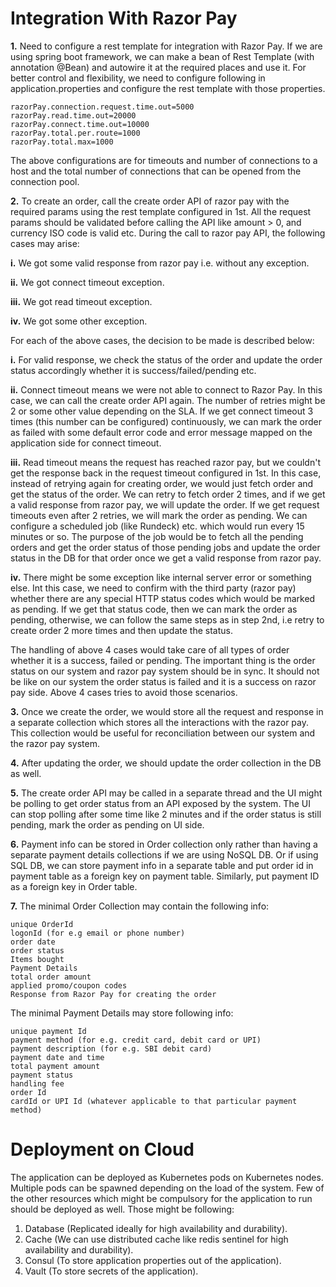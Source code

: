 # Integration With Razor Pay

**1.** Need to configure a rest template for integration with Razor Pay. If we are using spring boot framework, we can make a bean of Rest Template (with annotation @Bean) and autowire it at the required places and use it. For better control and flexibility, we need to configure following in application.properties and configure the rest template with those properties.

```
razorPay.connection.request.time.out=5000
razorPay.read.time.out=20000
razorPay.connect.time.out=10000
razorPay.total.per.route=1000
razorPay.total.max=1000
```

  The above configurations are for timeouts and number of connections to a host and the total number of connections that can be opened from the connection pool.
  
**2.** To create an order, call the create order API of razor pay with the required params using the rest template configured in 1st. All the request params should be validated before calling the API like amount > 0, and currency ISO code is valid etc. During the call to razor pay API, the following cases may arise:

**i.** We got some valid response from razor pay i.e. without any exception.

**ii.** We got connect timeout exception.

**iii.** We got read timeout exception.

**iv.** We got some other exception.

For each of the above cases, the decision to be made is described below:

**i.** For valid response, we check the status of the order and update the order status accordingly whether it is success/failed/pending etc.

**ii.**  Connect timeout means we were not able to connect to Razor Pay. In this case, we can call the create order API again. The number of retries might be 2 or some other value depending on the SLA. If we get connect timeout 3 times (this number can be configured) continuously, we can mark the order as failed with some default error code and error message mapped on the application side for connect timeout.

**iii.** Read timeout means the request has reached razor pay, but we couldn't get the response back in the request timeout configured in 1st. In this case, instead of retrying again for creating order, we would just fetch order and get the status of the order. We can retry to fetch order 2 times, and if we get a valid response from razor pay, we will update the order. If we get request timeouts even after 2 retries, we will mark the order as pending. We can configure a scheduled job (like Rundeck) etc. which would run every 15 minutes or so. The purpose of the job would be to fetch all the pending orders and get the order status of those pending jobs and update the order status in the DB for that order once we get a valid response from razor pay.

**iv.** There might be some exception like internal server error or something else. Int this case, we need to confirm with the third party (razor pay) whether there are any special HTTP status codes which would be marked as pending. If we get that status code, then we can mark the order as pending, otherwise, we can follow the same steps as in step 2nd, i.e retry to create order 2 more times and then update the status.

The handling of above 4 cases would take care of all types of order whether it is a success, failed or pending. The important thing is the order status on our system and razor pay system should be in sync. It should not be like on our system the order status is failed and it is a success on razor pay side. Above 4 cases tries to avoid those scenarios.

**3.** Once we create the order, we would store all the request and response in a separate collection which stores all the interactions with the razor pay. This collection would be useful for reconciliation between our system and the razor pay system.

**4.** After updating the order, we should update the order collection in the DB as well.

**5.** The create order API may be called in a separate thread and the UI might be polling to get order status from an API exposed by the system. The UI can stop polling after some time like 2 minutes and if the order status is still pending,  mark the order as pending on UI side.

**6.** Payment info can be stored in Order collection only rather than having a separate payment details collections if we are using NoSQL DB. Or if using SQL DB, we can store payment info in a separate table and put order id in payment table as a foreign key on payment table. Similarly, put payment ID as a foreign key in Order table.

**7.** The minimal Order Collection may contain the following info:

```
unique OrderId
logonId (for e.g email or phone number)
order date 
order status
Items bought
Payment Details
total order amount
applied promo/coupon codes
Response from Razor Pay for creating the order
```

The minimal Payment Details may store following info:

```
unique payment Id
payment method (for e.g. credit card, debit card or UPI)
payment description (for e.g. SBI debit card)
payment date and time
total payment amount
payment status
handling fee
order Id 
cardId or UPI Id (whatever applicable to that particular payment method)
```

# Deployment on Cloud
The application can be deployed as Kubernetes pods on Kubernetes nodes. Multiple pods can be spawned depending on the load of the system. Few of the other resources which might be compulsory for the application to run should be deployed as well. Those might be following:

1. Database (Replicated ideally for high availability and durability).
2. Cache (We can use distributed cache like redis sentinel for high availability and durability).
3. Consul (To store application properties out of the application).
4. Vault (To store secrets of the application).

